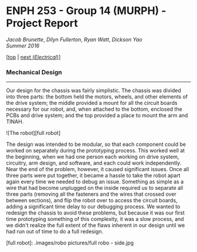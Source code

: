 # ENPH 253 - Group 14 (MURPH) - Project Report
*Jacob Brunette*, *Dilyn Fullerton*, *Ryan Watt*, *Dickson Yao*  
*Summer 2016*

[[top](./REPORT.md#design) | [next (*Electrical*)](./ELECTRICAL.md)]

### Mechanical Design
---
Our design for the chassis was fairly simplistic. The chassis was divided into three parts: the bottom held the motors, wheels, and other elements of the drive system; the middle provided a mount for all the circuit boards necessary for our robot, and, when attached to the bottom, enclosed the PCBs and drive system; and the top provided a place to mount the arm and TINAH.

![The robot][full robot]

The design was intended to be modular, so that each component could be worked on separately during the prototyping process. This worked well at the beginning, when we had one person each working on drive system, circuitry, arm design, and software, and each could work independently. Near the end of the problem, however, it caused significant issues. Once all three parts were put together, it became a hassle to take the robot apart again every time we needed to debug an issue. Something as simple as a wire that had become unplugged on the inside required us to separate all three parts (removing all the fasteners and the wires that crossed over between sections), and flip the robot over to access the circuit boards, adding a significant time delay to our debugging process. We wanted to redesign the chassis to avoid these problems, but because it was our first time prototyping something of this complexity, it was a slow process, and we didn't realize the full extent of the flaws inherent in our design until we had run out of time to do a full redesign.

[full robot]: .images/robo pictures/full robo - side.jpg